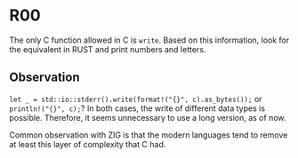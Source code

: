 # R00
The only C function allowed in C is `write`. Based on this information, look for the equivalent in RUST and print numbers and letters.

## Observation
`let _ = std::io::stderr().write(format!("{}", c).as_bytes());` or `println!("{}", c);`?
In both cases, the write of different data types is possible. Therefore, it seems unnecessary to use a long version, as of now.

Common observation with ZIG is that the modern languages tend to remove at least this layer of complexity that C had.
